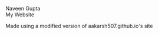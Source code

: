 <p>Naveen Gupta<br>
My Website</p>
<p>Made using a modified version of aakarsh507.github.io's site</p>

